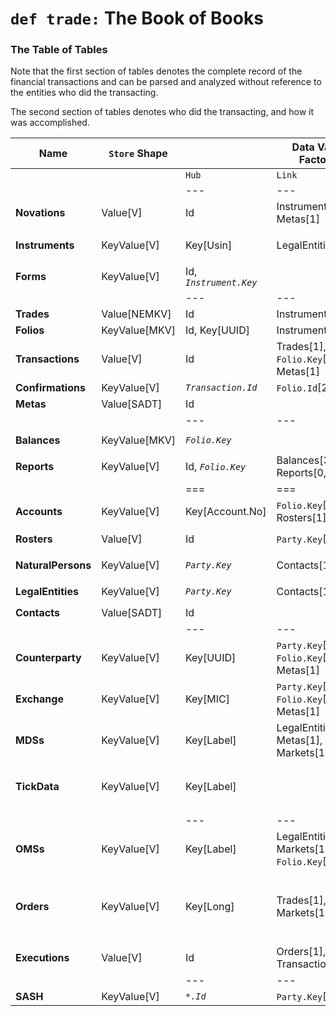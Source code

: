# `def trade:` The Book of Books

### The Table of Tables

Note that the first section of tables denotes the complete record of the financial transactions and can be parsed and analyzed without reference to the entities who did the transacting.

The second section of tables denotes who did the transacting, and how it was accomplished.

Name | `Store` Shape | | Data Vault Factors | |
---- | --------------- |-----------------|-----------|----------------------------------------------------------------------------------------
 | |  | `Hub` | `Link` | `Satellite`
 | |  |---|---|---
**Novations** | Value[V] | Id | Instruments[1,2], Metas[1] | `date: LocalDate`
**Instruments** | KeyValue[V] | Key[Usin] | LegalEntities[1] | `symbol: Label`, `issuedIn: Option[Currency]`
**Forms** | KeyValue[V] | Id, *`Instrument.Key`*| | `display: Label`, `contract: Contract`
 | |  |---|---|---
**Trades** | Value[NEMKV] | Id | Instruments[1] | `_: Quantity`
**Folios** | KeyValue[MKV] | Id, Key[UUID] | Instruments[1] | `_: Quantity`
**Transactions** | Value[V] | Id | Trades[1], `Folio.Key`[2], Metas[1] | `at: Instant`
**Confirmations** | KeyValue[V] | *`Transaction.Id`* | `Folio.Id`[2] | `at: Instant`
**Metas** | Value[SADT] | Id | | `sadt: SADT`
 | |  |---|---|---
**Balances** | KeyValue[MKV] | *`Folio.Key`* | | `(AccountingKey, FinancialAmount)`
**Reports** | KeyValue[V] | Id, *`Folio.Key`* | Balances[3,4], Reports[0,1] | `asOf: Instant`, `period: Period`
 | |  |===|===|===
**Accounts** | KeyValue[V] | Key[Account.No] | `Folio.Key`[2], Rosters[1] |
**Rosters** | Value[V] | Id | `Party.Key`[1,N] | `role: Role`, `stake: Option[Quantity]`
**NaturalPersons** | KeyValue[V] | *`Party.Key`* | Contacts[1] | `label: Label`, `ssn: Tax.Ssn`
**LegalEntities** |  KeyValue[V] | *`Party.Key`* | Contacts[1] | `label: Label`, `ein: Tax.Ein`
**Contacts** |  Value[SADT] | Id | | `sadt: SADT`
 | |  |---|---|---
**Counterparty** | KeyValue[V] | Key[UUID] |  `Party.Key`[1], `Folio.Key`[1], Metas[1] |
**Exchange** | KeyValue[V] | Key[MIC] |  `Party.Key`[1], `Folio.Key`[1], Metas[1] |
**MDSs** | KeyValue[V] | Key[Label] | LegalEntities[1], Metas[1], Markets[1-N] |
**TickData** | KeyValue[V] | Key[Label] |  | `at: Instant`, `tick: Tick`, `price: MonetaryAmount`, `size: Quantity`
 | |  |---|---|---
**OMSs** | KeyValue[V] | Key[Label] | LegalEntities[1], Markets[1-N], `Folio.Key`[2] |
**Orders** | KeyValue[V] | Key[Long] | Trades[1], Markets[1] | `at: Instant`, `currency: Currency`, `limit: Option[MonetaryAmount]`, `goodTill: Option[Instant]`, `attrs: Meta.Id`
**Executions** | Value[V] | Id | Orders[1], Transactions[1] | `at: Instant`
 | |  |---|---|---
**SASH** | KeyValue[V] | *`*.Id`* |  `Party.Key`[1] | `sig: Sig`
